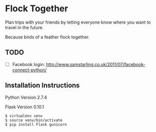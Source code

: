 Flock Together
=============
Plan trips with your friends by letting everyone know where you want to travel in the future.

Because birds of a feather flock together.

## TODO

- [ ] Facebook login: http://www.samstarling.co.uk/2011/07/facebook-connect-python/

## Installation Instructions

Python Version 2.7.4

Flask Version 0.10.1

	$ virtualenv venv
	$ source venv/bin/activate
	$ pip install Flask gunicorn

